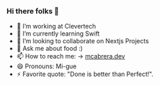 ### Hi there folks 👋

<!-- - 🤔 I’m looking for help with --> 

- 🔭 I’m working at Clevertech
- 🌱 I’m currently learning Swift
- 👯 I’m looking to collaborate on Nextjs Projects
- 💬 Ask me about food :)
- 📫 How to reach me: -> [mcabrera.dev](http://mcabrera.dev)
- 😄 Pronouns: Mi-gue
- ⚡ Favorite quote: "Done is better than Perfect!".
